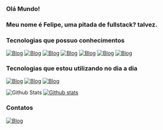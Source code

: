 ### Olá Mundo!

### Meu nome é Felipe, uma pitada de fullstack? talvez.

### Tecnologias que possuo conhecimentos

[![Blog](https://img.shields.io/badge/Java-ED8B00?style=for-the-badge&logo=openjdk&logoColor=white)]()
[![Blog](https://img.shields.io/badge/HTML5-E34F26?style=for-the-badge&logo=html5&logoColor=white)]()
[![Blog](https://img.shields.io/badge/CSS3-1572B6?style=for-the-badge&logo=css3&logoColor=white)]()
[![Blog](https://img.shields.io/badge/Python-14354C?style=for-the-badge&logo=python&logoColor=white)]()
[![Blog](https://img.shields.io/badge/JavaScript-323330?style=for-the-badge&logo=javascript&logoColor=F7DF1E)]()
[![Blog](https://img.shields.io/badge/MySQL-005C84?style=for-the-badge&logo=mysql&logoColor=white)]()
[![Blog](https://img.shields.io/badge/C-00599C?style=for-the-badge&logo=c&logoColor=white)]()


### Tecnologias que estou utilizando no dia a dia

[![Blog](https://img.shields.io/badge/C-00599C?style=for-the-badge&logo=c&logoColor=white)]()
[![Blog](https://img.shields.io/badge/Python-14354C?style=for-the-badge&logo=python&logoColor=white)]()
[![Blog](https://img.shields.io/badge/MySQL-005C84?style=for-the-badge&logo=mysql&logoColor=white)]()


![Github Stats](https://github-readme-stats.vercel.app/api?username=FelpsGonsales&theme=blue-green)
[![Github stats](https://github-readme-stats.vercel.app/api?username=FelpsGonsales&theme=blue-green)](https://github.com/anuraghazra/github-readme-stats)

### Contatos
[![Blog](https://img.shields.io/badge/linktree-39E09B?style=for-the-badge&logo=linktree&logoColor=white)](https://linktr.ee/felpos)

